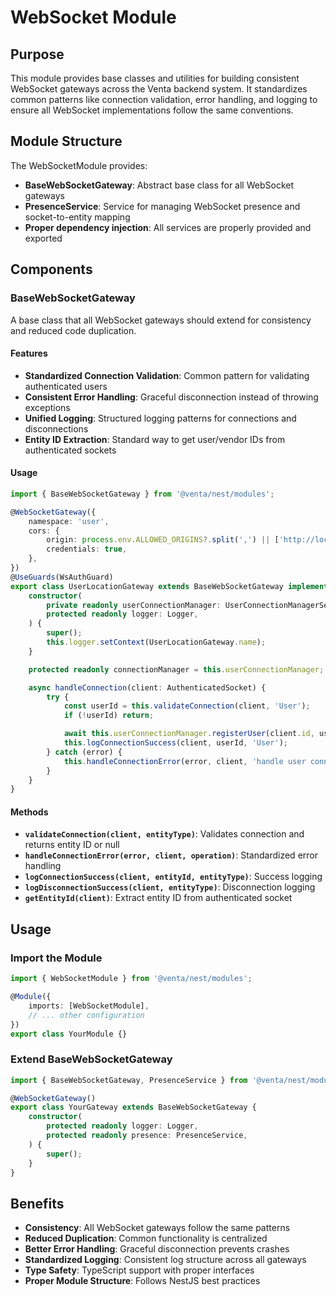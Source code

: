 # WebSocket Module

## Purpose

This module provides base classes and utilities for building consistent WebSocket gateways across the Venta backend system. It standardizes common patterns like connection validation, error handling, and logging to ensure all WebSocket implementations follow the same conventions.

## Module Structure

The WebSocketModule provides:

- **BaseWebSocketGateway**: Abstract base class for all WebSocket gateways
- **PresenceService**: Service for managing WebSocket presence and socket-to-entity mapping
- **Proper dependency injection**: All services are properly provided and exported

## Components

### BaseWebSocketGateway

A base class that all WebSocket gateways should extend for consistency and reduced code duplication.

#### Features

- **Standardized Connection Validation**: Common pattern for validating authenticated users
- **Consistent Error Handling**: Graceful disconnection instead of throwing exceptions
- **Unified Logging**: Structured logging patterns for connections and disconnections
- **Entity ID Extraction**: Standard way to get user/vendor IDs from authenticated sockets

#### Usage

```typescript
import { BaseWebSocketGateway } from '@venta/nest/modules';

@WebSocketGateway({
	namespace: 'user',
	cors: {
		origin: process.env.ALLOWED_ORIGINS?.split(',') || ['http://localhost:3000'],
		credentials: true,
	},
})
@UseGuards(WsAuthGuard)
export class UserLocationGateway extends BaseWebSocketGateway implements OnGatewayConnection {
	constructor(
		private readonly userConnectionManager: UserConnectionManagerService,
		protected readonly logger: Logger,
	) {
		super();
		this.logger.setContext(UserLocationGateway.name);
	}

	protected readonly connectionManager = this.userConnectionManager;

	async handleConnection(client: AuthenticatedSocket) {
		try {
			const userId = this.validateConnection(client, 'User');
			if (!userId) return;

			await this.userConnectionManager.registerUser(client.id, userId);
			this.logConnectionSuccess(client, userId, 'User');
		} catch (error) {
			this.handleConnectionError(error, client, 'handle user connection');
		}
	}
}
```

#### Methods

- **`validateConnection(client, entityType)`**: Validates connection and returns entity ID or null
- **`handleConnectionError(error, client, operation)`**: Standardized error handling
- **`logConnectionSuccess(client, entityId, entityType)`**: Success logging
- **`logDisconnectionSuccess(client, entityType)`**: Disconnection logging
- **`getEntityId(client)`**: Extract entity ID from authenticated socket

## Usage

### Import the Module

```typescript
import { WebSocketModule } from '@venta/nest/modules';

@Module({
	imports: [WebSocketModule],
	// ... other configuration
})
export class YourModule {}
```

### Extend BaseWebSocketGateway

```typescript
import { BaseWebSocketGateway, PresenceService } from '@venta/nest/modules';

@WebSocketGateway()
export class YourGateway extends BaseWebSocketGateway {
	constructor(
		protected readonly logger: Logger,
		protected readonly presence: PresenceService,
	) {
		super();
	}
}
```

## Benefits

- **Consistency**: All WebSocket gateways follow the same patterns
- **Reduced Duplication**: Common functionality is centralized
- **Better Error Handling**: Graceful disconnection prevents crashes
- **Standardized Logging**: Consistent log structure across all gateways
- **Type Safety**: TypeScript support with proper interfaces
- **Proper Module Structure**: Follows NestJS best practices
